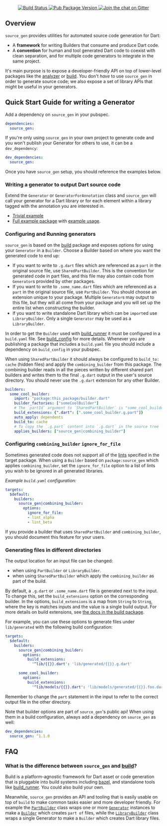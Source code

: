 <p align="center">
  <a href="https://travis-ci.org/dart-lang/source_gen">
    <img src="https://travis-ci.org/dart-lang/source_gen.svg?branch=master" alt="Build Status" />
  </a>
  <a href="https://pub.dev/packages/source_gen">
    <img src="https://img.shields.io/pub/v/source_gen.svg" alt="Pub Package Version" />
  </a>
  <a href="https://gitter.im/dart-lang/build">
    <img src="https://badges.gitter.im/dart-lang/build.svg" alt="Join the chat on Gitter" />
  </a>
</p>

## Overview

`source_gen` provides utilities for automated source code generation for Dart:

* A **framework** for writing Builders that consume and produce Dart code.
* A **convention** for human and tool generated Dart code to coexist with clean
  separation, and for multiple code generators to integrate in the same project.

It's main purpose is to expose a developer-friendly API on top of lower-level
packages like the [analyzer][] or [build][]. You don't _have_ to use
`source_gen` in order to generate source code; we also expose a set of library
APIs that might be useful in your generators.

## Quick Start Guide for writing a Generator

Add a dependency on `source_gen` in your pubspec.

```yaml
dependencies:
  source_gen:
```

If you're only using `source_gen` in your own project to generate code and you
won't publish your Generator for others to use, it can be a `dev_dependency`:

```yaml
dev_dependencies:
  source_gen:
```

Once you have `source_gen` setup, you should reference the examples below.

### Writing a generator to output Dart source code

Extend the `Generator` or `GeneratorForAnnotation` class and `source_gen` will
call your generator for a Dart library or for each element within a library
tagged with the annotation you are interested in.

* [Trivial example][]
* [Full example package][] with [example usage][].

### Configuring and Running generators

`source_gen` is based on the [build][] package and exposes options for using
your `Generator` in a `Builder`. Choose a Builder based on where you want the
generated code to end up:

- If you want to write to `.g.dart` files which are referenced as a `part` in
  the original source file, use `SharedPartBuilder`. This is the convention for
  generated code in part files, and this file may also contain code from
  `Generator`s provided by other packages.
- If you want to write to `.some_name.dart` files which are referenced as a
  `part` in the original source file, use `PartBuilder`. You should choose an
  extension unique to your package. Multiple `Generator`s may output to this
  file, but they will all come from your package and you will set up the entire
  list when constructing the builder.
- If you want to write standalone Dart library which can be `import`ed use
  `LibraryBuilder`. Only a single `Generator` may be used as a `LibraryBuilder`.

In order to get the `Builder` used with [build_runner][] it must be configured
in a `build.yaml` file. See [build_config][] for more details. Whenever you are
publishing a package that includes a `build.yaml` file you should include a
dependency on `build_config` in your pubspec.

When using `SharedPartBuilder` it should always be configured to `build_to:
cache` (hidden files) and apply the `combining_builder` from this package. The
combining builder reads in all the pieces written by different shared part
builders and writes them to the final `.g.dart` output in the user's source
directory. You should never use the `.g.dart` extension for any other Builder.

```yaml
builders:
  some_cool_builder:
    import: "package:this_package/builder.dart"
    builder_factories: ["someCoolBuilder"]
    # The `partId` argument to `SharedPartBuilder` is "some_cool_builder"
    build_extensions: {".dart": [".some_cool_builder.g.part"]}
    auto_apply: dependents
    build_to: cache
    # To copy the `.g.part` content into `.g.dart` in the source tree
    applies_builders: ["source_gen|combining_builder"]
```

### Configuring `combining_builder` `ignore_for_file`

Sometimes generated code does not support all of the
[lints](https://dart-lang.github.io/linter/) specified in the target package.
When using a `Builder` based on `package:source_gen` which applies
`combining_builder`, set the `ignore_for_file` option to a list of lints you
wish to be ignored in all generated libraries.

_Example `build.yaml` configuration:_

```yaml
targets:
  $default:
    builders:
      source_gen|combining_builder:
        options:
          ignore_for_file:
          - lint_alpha
          - lint_beta
```

If you provide a builder that uses `SharedPartBuilder` and `combining_builder`,
you should document this feature for your users.

### Generating files in different directories

The output location for an input file can be changed:
- when using `PartBuilder` or `LibraryBuilder`.
- when using `SharedPartBuilder` which apply the `combining_builder` as
part of the build.

By default, a `.g.dart` or `.some_name.dart` file is generated next to the input.
To change this, set the `build_extensions` option on the corresponding builder. In
the options, `build_extensions` is a map from `String` to `String`, where the
key is matches inputs and the value is a single build output.
For more details on build extensions, see [the docs in the build package][outputs].

For example, you can use these options to generate files under `lib/generated`
with the following build configuration:

```yaml
targets:
  $default:
    builders:
      source_gen|combining_builder:
        options:
          build_extensions:
            '^lib/{{}}.dart': 'lib/generated/{{}}.g.dart'

      some_cool_builder:
        options:
          build_extensions:
            '^lib/models/{{}}.dart': 'lib/models/generated/{{}}.foo.dart'
```

Remember to change the `part` statement in the input to refer to the correct
output file in the other directory.

Note that builder options are part of `source_gen`'s public api! When using
them in a build configuration, always add a dependency on `source_gen` as well:

```yaml
dev_dependencies:
  source_gen: ^1.1.0
```

## FAQ

### What is the difference between `source_gen` and [build][]?

Build is a platform-agnostic framework for Dart asset or code generation that
is pluggable into build systems including [bazel][bazel_codegen], and
standalone tools like [build_runner][]. You could also build your own.

Meanwhile, `source_gen` provides an API and tooling that is easily usable on
top of `build` to make common tasks easier and more developer friendly. For
example the [`PartBuilder`][api:PartBuilder] class wraps one or more
[`Generator`][api:Generator] instances to make a [`Builder`][api:Builder] which
creates `part of` files, while the [`LibraryBuilder`][api:LibraryBuilder] class
wraps a single Generator to make a `Builder` which creates Dart library files.

<!-- Packages -->
[analyzer]: https://pub.dev/packages/analyzer
[bazel_codegen]: https://pub.dev/packages/_bazel_codegen
[build]: https://pub.dev/packages/build
[build_config]: https://pub.dev/packages/build_config
[build_runner]: https://pub.dev/packages/build_runner

<!-- Dartdoc -->
[api:Builder]: https://pub.dev/documentation/build/latest/build/Builder-class.html
[api:Generator]: https://pub.dev/documentation/source_gen/latest/source_gen/Generator-class.html
[api:PartBuilder]: https://pub.dev/documentation/source_gen/latest/source_gen/PartBuilder-class.html
[api:LibraryBuilder]: https://pub.dev/documentation/source_gen/latest/source_gen/LibraryBuilder-class.html

[Trivial example]: https://github.com/dart-lang/source_gen/blob/master/source_gen/test/src/comment_generator.dart
[Full example package]: https://github.com/dart-lang/source_gen/tree/master/example
[example usage]: https://github.com/dart-lang/source_gen/tree/master/example_usage
[outputs]: https://github.com/dart-lang/build/blob/master/docs/writing_a_builder.md#configuring-outputs